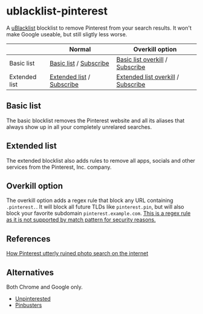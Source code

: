 # ublacklist-pinterest

A [uBlacklist](https://github.com/iorate/ublacklist) blocklist to remove Pinterest from your search results. It won't make Google useable, but still sligtly less worse.

|               | Normal           | Overkill option  |
|---------------|------------------|------------------|
| Basic list    | [Basic list](https://raw.githubusercontent.com/rjaus/ublacklist-pinterest/main/ublacklist-pinterest.txt) / [Subscribe](https://iorate.github.io/ublacklist/subscribe?name=ublacklist-pinterest-basic&url=https://raw.githubusercontent.com/rjaus/ublacklist-pinterest/main/ublacklist-pinterest.txt) | [Basic list overkill](https://raw.githubusercontent.com/rjaus/ublacklist-pinterest/main/ublacklist-pinterest-ovk.txt) / [Subscribe](https://iorate.github.io/ublacklist/subscribe?name=ublacklist-pinterest-basic-overkill&url=https://raw.githubusercontent.com/rjaus/ublacklist-pinterest/main/ublacklist-pinterest-ovk.txt) |
| Extended list | [Extended list](https://raw.githubusercontent.com/rjaus/ublacklist-pinterest/main/ublacklist-pinterest-ext.txt) / [Subscribe](https://iorate.github.io/ublacklist/subscribe?name=ublacklist-pinterest-extended&url=https://raw.githubusercontent.com/rjaus/ublacklist-pinterest/main/ublacklist-pinterest.txt) | [Extended list overkill](https://raw.githubusercontent.com/rjaus/ublacklist-pinterest/main/ublacklist-pinterest-ext-ovk.txt) / [Subscribe](https://iorate.github.io/ublacklist/subscribe?name=ublacklist-pinterest-extended-overkill&url=https://raw.githubusercontent.com/rjaus/ublacklist-pinterest/main/ublacklist-pinterest.txt) |

## Basic list

The basic blocklist removes the Pinterest website and all its aliases that always show up in all your completely unrelared searches.

## Extended list
The extended blocklist also adds rules to remove all apps, socials and other services from the Pinterest, Inc. company.

## Overkill option

The overkill option adds a regex rule that block any URL containing `.pinterest.`. It will block all future TLDs like `pinterest.pin`, but will also block your favorite subdomain `pinterest.example.com`. [This is a regex rule as it is not supported by match pattern for security reasons.](https://developer.chrome.com/docs/extensions/mv3/faq/#faq-dev-16)

## References

[How Pinterest utterly ruined photo search on the internet](https://www.inverse.com/input/culture/pinterest-sucks-google-image-photo-search-ruining-internet)

## Alternatives

Both Chrome and Google only.
- [Unpinterested](https://github.com/sellomkantjwa/unpinterested)
- [Pinbusters](https://github.com/bzx/pinbusters)
